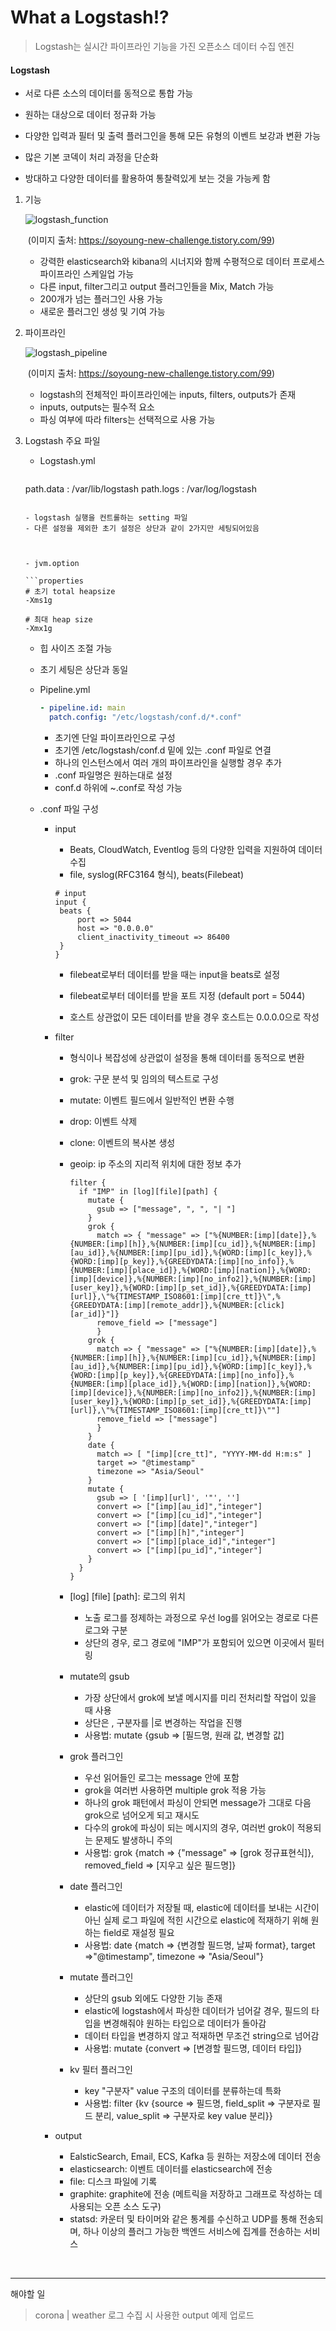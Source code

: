 # What a Logstash!?
> Logstash는 실시간 파이프라인 기능을 가진 오픈소스 데이터 수집 엔진

#### Logstash

- 서로 다른 소스의 데이터를 동적으로 통합 가능

- 원하는 대상으로 데이터 정규화 가능

- 다양한 입력과 필터 및 출력 플러그인을 통해 모든 유형의 이벤트 보강과 변환 가능

- 많은 기본 코덱이 처리 과정을 단순화

- 방대하고 다양한 데이터를 활용하여 통찰력있게 보는 것을 가능케 함




1. 기능

   ![logstash_function](https://img1.daumcdn.net/thumb/R1280x0/?scode=mtistory2&fname=https%3A%2F%2Fblog.kakaocdn.net%2Fdn%2FlTK54%2FbtqEcm5tdcT%2FtavhAMDyBTPM0CDBzrvIK0%2Fimg.png)

   ​	(이미지 출처: https://soyoung-new-challenge.tistory.com/99)

   - 강력한 elasticsearch와 kibana의 시너지와 함께 수평적으로 데이터 프로세스 파이프라인 스케일업 가능
   - 다른 input, filter그리고 output 플러그인들을 Mix, Match 가능
   - 200개가 넘는 플러그인 사용 가능
   - 새로운 플러그인 생성 및 기여 가능




2. 파이프라인

   ![logstash_pipeline](https://img1.daumcdn.net/thumb/R1280x0/?scode=mtistory2&fname=https%3A%2F%2Fblog.kakaocdn.net%2Fdn%2FtrxsO%2FbtqEbbDydeW%2F8UjRxHMCsgPrMz1XWDY5Xk%2Fimg.png)
   
   ​	(이미지 출처: https://soyoung-new-challenge.tistory.com/99)
   
   - logstash의 전체적인 파이프라인에는 inputs, filters, outputs가 존재
   - inputs, outputs는 필수적 요소
   - 파싱 여부에 따라 filters는 선택적으로 사용 가능
   



3. Logstash 주요 파일

   - Logstash.yml

     ```yaml
    path.data : /var/lib/logstash
     path.logs : /var/log/logstash
     ```
   
     - logstash 실행을 컨트롤하는 setting 파일
     - 다른 설정을 제외한 초기 설정은 상단과 같이 2가지만 세팅되어있음
   
     
   
   - jvm.option
   
     ```properties
     # 초기 total heapsize
     -Xms1g
     
     # 최대 heap size
     -Xmx1g
     ```
   
     - 힙 사이즈 조절 가능
     - 초기 세팅은 상단과 동일
   
     
   
   - Pipeline.yml
   
     ```yaml
     - pipeline.id: main
       patch.config: "/etc/logstash/conf.d/*.conf"
     ```
   
     - 초기엔 단일 파이프라인으로 구성
     - 초기엔 /etc/logstash/conf.d 밑에 있는 .conf 파일로 연결
     - 하나의 인스턴스에서 여러 개의 파이프라인을 실행할 경우 추가
     - .conf 파일명은 원하는대로 설정
     - conf.d 하위에 ~.conf로 작성 가능
   
     
   
   - .conf 파일 구성
   
     - input
       
       - Beats, CloudWatch, Eventlog 등의 다양한 입력을 지원하여 데이터 수집
       - file, syslog(RFC3164 형식), beats(Filebeat)
       
       ```properties
       # input
       input {
       	beats {
       		port => 5044
       		host => "0.0.0.0"
       		client_inactivity_timeout => 86400
       	}
       }
       ```
       
       - filebeat로부터 데이터를 받을 때는 input을 beats로 설정
       
       - filebeat로부터 데이터를 받을 포트 지정 (default port = 5044)
       
       - 호스트 상관없이 모든 데이터를 받을 경우 호스트는 0.0.0.0으로 작성
       
         
       
     - filter
       - 형식이나 복잡성에 상관없이 설정을 통해 데이터를 동적으로 변환
       
       - grok: 구문 분석 및 임의의 텍스트로 구성
       
       - mutate: 이벤트 필드에서 일반적인 변환 수행
       
       - drop: 이벤트 삭제
       
       - clone: 이벤트의 복사본 생성
       
       - geoip: ip 주소의 지리적 위치에 대한 정보 추가
       
         ```properties
         filter {
           if "IMP" in [log][file][path] {
             mutate {
               gsub => ["message", ", ", "| "]
             }
             grok {
               match => { "message" => ["%{NUMBER:[imp][date]},%{NUMBER:[imp][h]},%{NUMBER:[imp][cu_id]},%{NUMBER:[imp][au_id]},%{NUMBER:[imp][pu_id]},%{WORD:[imp][c_key]},%{WORD:[imp][p_key]},%{GREEDYDATA:[imp][no_info]},%{NUMBER:[imp][place_id]},%{WORD:[imp][nation]},%{WORD:[imp][device]},%{NUMBER:[imp][no_info2]},%{NUMBER:[imp][user_key]},%{WORD:[imp][p_set_id]},%{GREEDYDATA:[imp][url]},\"%{TIMESTAMP_ISO8601:[imp][cre_tt]}\",%{GREEDYDATA:[imp][remote_addr]},%{NUMBER:[click][ar_id]}"]}
               remove_field => ["message"]
               }
             grok {
               match => { "message" => ["%{NUMBER:[imp][date]},%{NUMBER:[imp][h]},%{NUMBER:[imp][cu_id]},%{NUMBER:[imp][au_id]},%{NUMBER:[imp][pu_id]},%{WORD:[imp][c_key]},%{WORD:[imp][p_key]},%{GREEDYDATA:[imp][no_info]},%{NUMBER:[imp][place_id]},%{WORD:[imp][nation]},%{WORD:[imp][device]},%{NUMBER:[imp][no_info2]},%{NUMBER:[imp][user_key]},%{WORD:[imp][p_set_id]},%{GREEDYDATA:[imp][url]},\"%{TIMESTAMP_ISO8601:[imp][cre_tt]}\""]
               remove_field => ["message"]
               }
             }
             date {
               match => [ "[imp][cre_tt]", "YYYY-MM-dd H:m:s" ]
               target => "@timestamp"
               timezone => "Asia/Seoul"
             }
             mutate {
               gsub => [ '[imp][url]', '"', '']
               convert => ["[imp][au_id]","integer"]
               convert => ["[imp][cu_id]","integer"]
               convert => ["[imp][date]","integer"]
               convert => ["[imp][h]","integer"]
               convert => ["[imp][place_id]","integer"]
               convert => ["[imp][pu_id]","integer"]
             }
           }
         }
         ```
       
       - [log] [file] [path]: 로그의 위치
       
         - 노출 로그를 정제하는 과정으로 우선 log를 읽어오는 경로로 다른 로그와 구분
         - 상단의 경우, 로그 경로에 "IMP"가 포함되어 있으면 이곳에서 필터링
       
       - mutate의 gsub
       
         - 가장 상단에서 grok에 보낼 메시지를 미리 전처리할 작업이 있을 때 사용
         - 상단은 , 구분자를 |로 변경하는 작업을 진행
         - 사용법: mutate {gsub => [필드명, 원래 값, 변경할 값]
       
       - grok 플러그인
       
         - 우선 읽어들인 로그는 message 안에 포함
         - grok을 여러번 사용하면 multiple grok 적용 가능
         - 하나의 grok 패턴에서 파싱이 안되면 message가 그대로 다음 grok으로 넘어오게 되고 재시도
         - 다수의 grok에 파싱이 되는 메시지의 경우, 여러번 grok이 적용되는 문제도 발생하니 주의
         - 사용법: grok {match => {"message" => [grok 정규표현식]}, removed_field => [지우고 싶은 필드명]}
       
       - date 플러그인
       
         - elastic에 데이터가 저장될 때, elastic에 데이터를 보내는 시간이 아닌 실제 로그 파일에 적힌 시간으로 elastic에 적재하기 위해 원하는 field로 재설정 필요
         - 사용법: date {match => {변경할 필드명, 날짜 format}, target =>"@timestamp", timezone => "Asia/Seoul"}
       
       - mutate 플러그인
       
         - 상단의 gsub 외에도 다양한 기능 존재
         - elastic에 logstash에서 파싱한 데이터가 넘어갈 경우, 필드의 타입을 변경해줘야 원하는 타입으로 데이터가 돌아감
         - 데이터 타입을 변경하지 않고 적재하면 무조건 string으로 넘어감
         - 사용법: mutate {convert => [변경할 필드명, 데이터 타입]}
       
       - kv 필터 플러그인
       
         - key "구분자" value 구조의 데이터를 분류하는데 특화
         - 사용법: filter {kv {source => 필드명, field_split => 구분자로 필드 분리, value_split => 구분자로 key value 분리}}
       
         
       
     - output
       - EalsticSearch, Email, ECS, Kafka 등 원하는 저장소에 데이터 전송
       - elasticsearch: 이벤트 데이터를 elasticsearch에 전송
       - file: 디스크 파일에 기록
       - graphite: graphite에 전송 (메트릭을 저장하고 그래프로 작성하는 데 사용되는 오픈 소스 도구)
       - statsd: 카운터 및 타이머와 같은 통계를 수신하고 UDP를 통해 전송되며, 하나 이상의 플러그 가능한 백엔드 서비스에 집계를 전송하는 서비스

​	

------

해야할 일

> corona | weather 로그 수집 시 사용한 output 예제 업로드
>
